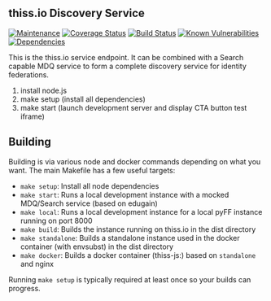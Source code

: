 thiss.io Discovery Service
---

[![Maintenance](https://img.shields.io/badge/Maintained%3F-yes-green.svg)](https://GitHub.com/TheIdentitySelector/thiss-js/graphs/commit-activity)
[![Coverage Status](https://coveralls.io/repos/github/TheIdentitySelector/thiss-js/badge.svg?branch=master)](https://coveralls.io/github/TheIdentitySelector/thiss-js?branch=master)
[![Build Status](https://travis-ci.com/TheIdentitySelector/thiss-js.svg?branch=master)](https://travis-ci.com/TheIdentitySelector/thiss-js)
[![Known Vulnerabilities](https://snyk.io/test/github/TheIdentitySelector/thiss-js/badge.svg)](https://snyk.io/test/github/TheIdentitySelector/thiss-js)
[![Dependencies](https://david-dm.org/TheIdentitySelector/thiss-js.svg)](https://david-dm.org/TheIdentitySelector/thiss-js)


This is the thiss.io service endpoint. It can be combined with a Search capable MDQ service to form a complete discovery service for identity federations.

1. install node.js
2. make setup (install all dependencies)
3. make start (launch development server and display CTA button test iframe)

Building
---

Building is via various node and docker commands depending on what you want. The main Makefile has a few useful targets:

* `make setup`: Install all node dependencies
* `make start`: Runs a local development instance with a mocked MDQ/Search service (based on edugain)
* `make local`: Runs a local development instance for a local pyFF instance running on port 8000
* `make build`: Builds the instance running on thiss.io in the dist directory
* `make standalone`: Builds a standalone instance used in the docker container (with envsubst) in the dist directory
* `make docker`: Builds a docker container (thiss-js:<version>) based on `standalone` and nginx

Running `make setup` is typically required at least once so your builds can progress.
